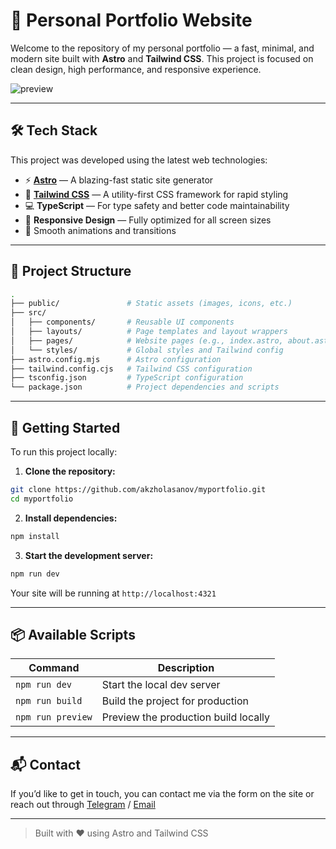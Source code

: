 # 🚀 Personal Portfolio Website

Welcome to the repository of my personal portfolio — a fast, minimal, and modern site built with **Astro** and **Tailwind CSS**.
This project is focused on clean design, high performance, and responsive experience.

![preview](./preview.png)

---

## 🛠️ Tech Stack

This project was developed using the latest web technologies:

- ⚡ **[Astro](https://astro.build/)** — A blazing-fast static site generator
- 🎨 **[Tailwind CSS](https://tailwindcss.com/)** — A utility-first CSS framework for rapid styling
- 💻 **TypeScript** — For type safety and better code maintainability
- 📱 **Responsive Design** — Fully optimized for all screen sizes
- 💫 Smooth animations and transitions

---

## 📁 Project Structure

```bash
.
├── public/               # Static assets (images, icons, etc.)
├── src/
│   ├── components/       # Reusable UI components
│   ├── layouts/          # Page templates and layout wrappers
│   ├── pages/            # Website pages (e.g., index.astro, about.astro)
│   └── styles/           # Global styles and Tailwind config
├── astro.config.mjs      # Astro configuration
├── tailwind.config.cjs   # Tailwind CSS configuration
├── tsconfig.json         # TypeScript configuration
└── package.json          # Project dependencies and scripts
```
---

## 🚀 Getting Started

To run this project locally:

1. **Clone the repository:**

```bash
git clone https://github.com/akzholasanov/myportfolio.git
cd myportfolio
```

2. **Install dependencies:**

```bash
npm install
```

3. **Start the development server:**

```bash
npm run dev
```

Your site will be running at `http://localhost:4321`

---

## 📦 Available Scripts

| Command           | Description                          |
| ----------------- | ------------------------------------ |
| `npm run dev`     | Start the local dev server           |
| `npm run build`   | Build the project for production     |
| `npm run preview` | Preview the production build locally |

---

## 📬 Contact

If you’d like to get in touch, you can contact me via the form on the site
or reach out through [Telegram](https://t.me/akzholasanov) / [Email](mailto:akzholasanov@gmail.com)

---

> Built with ❤️ using Astro and Tailwind CSS
